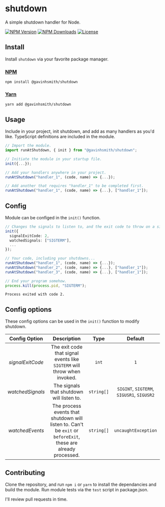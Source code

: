 # shutdown

A simple shutdown handler for Node.

[![NPM Version](https://img.shields.io/npm/v/%40gavinhsmith%2Fshutdown?style=flat-square&label=NPM%20Version&labelColor=cc3838&color=f0f0f0)](https://www.npmjs.com/package/@gavinhsmith/shutdown)
[![NPM Downloads](https://img.shields.io/npm/d18m/%40gavinhsmith%2Fshutdown?style=flat-square&label=NPM%20Downloads&labelColor=cc3838&color=f0f0f0)](https://www.npmjs.com/package/@gavinhsmith/shutdown)
[![License](https://img.shields.io/github/license/gavinhsmith/shutdown?style=flat-square&label=Licence&color=f0f0f0)](https://github.com/gavinhsmith/shutdown?tab=MIT-1-ov-file)

## Install

Install `shutdown` via your favorite package manager.

### [NPM](https://www.npmjs.com/package/@gavinhsmith/shutdown)

```shell
npm install @gavinhsmith/shutdown
```

### [Yarn](https://yarnpkg.com/package?q=%40gavinhsmith&name=%40gavinhsmith%2Fshutdown)

```shell
yarn add @gavinhsmith/shutdown
```

## Usage

Include in your project, init shutdown, and add as many handlers as you'd like. TypeScript definitions are included in the module.

```ts
// Import the module.
import runAtShutdown, { init } from "@gavinhsmith/shutdown";

// Initiate the module in your startup file.
init({...});

// Add your handlers anywhere in your project.
runAtShutdown("handler_1", (code, name) => {...});

// Add another that requires "handler_1" to be completed first.
runAtShutdown("handler_1", (code, name) => {...}, ["handler_1"]);
```

## Config

Module can be configed in the `init()` function.

```ts
// Changes the signals to listen to, and the exit code to throw on a signal.
init({
  signalExitCode: 2,
  watchedSignals: ["SIGTERM"],
  ...
});

// Your code, including your shutdowns...
runAtShutdown("handler_1", (code, name) => {...});
runAtShutdown("handler_2", (code, name) => {...}, ["handler_1"]);
runAtShutdown("handler_3", (code, name) => {...}, ["handler_1"]);

// End your program somehow.
process.kill(process.pid, "SIGTERM");
```

```text
Process exited with code 2.
```

## Config options

These config options can be used in the `init()` function to modify shutdown.

|  Config Option   |                                                  Description                                                   |    Type    |                  Default                  |
| :--------------: | :------------------------------------------------------------------------------------------------------------: | :--------: | :---------------------------------------: |
| _signalExitCode_ |                    The exit code that signal events like `SIGTERM` will throw when invoked.                    |   `int`    |                    `1`                    |
| _watchedSignals_ |                                   The signals that shutdown will listen to.                                    | `string[]` | `SIGINT`, `SIGTERM`, `SIGUSR1`, `SIGUSR2` |
| _watchedEvents_  | The process events that shutdown will listen to. Can't be `exit` or `beforeExit`, these are already processed. | `string[]` |            `uncaughtException`            |

## Contributing

Clone the repository, and run `npm i` or `yarn` to install the dependancies and build the module. Run module tests via the `test` script in package.json.

I'll review pull requests in time.

